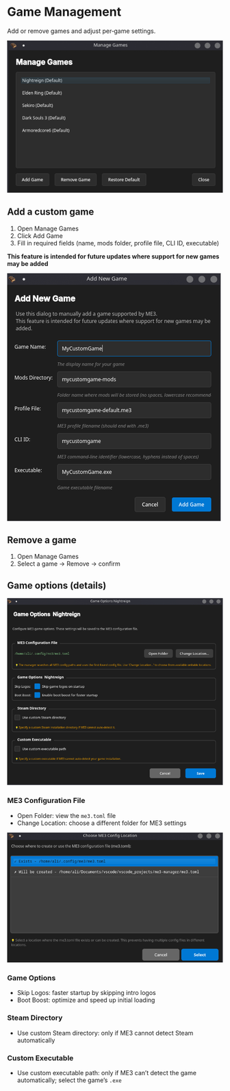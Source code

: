 # Game Management

Add or remove games and adjust per‑game settings.

![1759437342042](image/game-management/1759437342042.png)

## Add a custom game

1. Open Manage Games
2. Click Add Game
3. Fill in required fields (name, mods folder, profile file, CLI ID, executable)

**This feature is intended for future updates where support for new games may be added**

![1759437389814](image/game-management/1759437389814.png)

## Remove a game

1. Open Manage Games
2. Select a game → Remove → confirm

## Game options (details)

![1759437415432](image/game-management/1759437415432.png)

### ME3 Configuration File

- Open Folder: view the `me3.toml` file
- Change Location: choose a different folder for ME3 settings

![1759437430116](image/game-management/1759437430116.png)

### Game Options

- Skip Logos: faster startup by skipping intro logos
- Boot Boost: optimize and speed up initial loading

### Steam Directory

- Use custom Steam directory: only if ME3 cannot detect Steam automatically

### Custom Executable

- Use custom executable path: only if ME3 can’t detect the game automatically; select the game’s `.exe`
